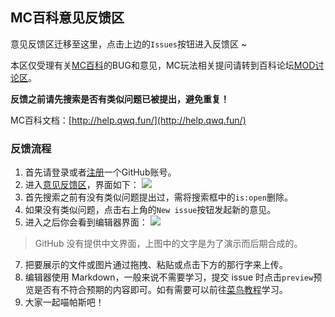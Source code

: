 ## MC百科意见反馈区

意见反馈区迁移至这里，点击上边的`Issues`按钮进入反馈区 ~

本区仅受理有关[MC百科](https://www.mcmod.cn)的BUG和意见，MC玩法相关提问请转到百科论坛[MOD讨论区](http://bbs.mcmod.cn/forum-31-1.html)。

**反馈之前请先搜索是否有类似问题已被提出，避免重复！** 

MC百科文档：[http://help.qwq.fun/](http://help.qwq.fun/)


### 反馈流程

1. 首先请登录或者[注册](https://github.com/signup)一个GitHub账号。
2. 进入[意见反馈区](https://github.com/Ahrwing/mcmod/issues)，界面如下：
![](https://i.mcmod.cn/editor/upload/20210705/1625479072_14273_ycxp.png)
4. 首先搜索之前有没有类似问题提出过，需将搜索框中的`is:open`删除。
5. 如果没有类似问题，点击右上角的`New issue`按钮发起新的意见。
6. 进入之后你会看到编辑器界面：
![](https://i.mcmod.cn/editor/upload/20210705/1625480361_14273_KsAX.png)
> GitHub 没有提供中文界面，上图中的文字是为了演示而后期合成的。
7. 把要展示的文件或图片通过拖拽、粘贴或点击下方的那行字来上传。
8. 编辑器使用 Markdown，一般来说不需要学习，提交 issue 时点击`preview`预览是否有不符合预期的内容即可。如有需要可以前往[菜鸟教程](https://www.runoob.com/markdown/md-title.html)学习。
9. 大家一起喵帕斯吧！
